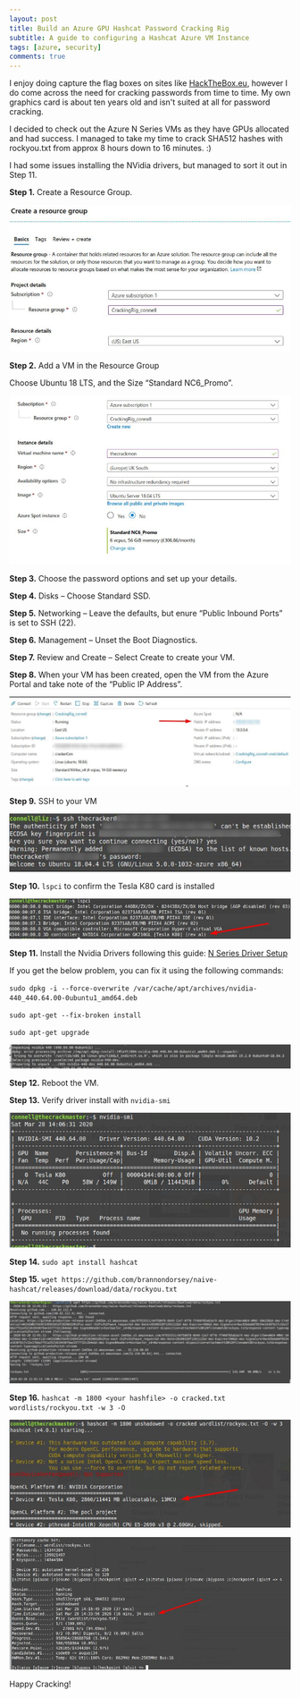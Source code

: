 ```yaml
---
layout: post
title: Build an Azure GPU Hashcat Password Cracking Rig
subtitle: A guide to configuring a Hashcat Azure VM Instance
tags: [azure, security]
comments: true
---
```


I enjoy doing capture the flag boxes on sites like [HackTheBox.eu](http://www.hackthebox.eu), however I do come across the need for cracking passwords from time to time. My own graphics card is about ten years old and isn't suited at all for password cracking. 

I decided to check out the Azure N Series VMs as they have GPUs allocated and had success. I managed to take my time to crack SHA512 hashes with rockyou.txt from approx 8 hours down to 16 minutes. :)

I had some issues installing the NVidia drivers, but managed to sort it out in Step 11.

**Step 1.** Create a Resource Group.

![screenshot](/img/crack_01.jpg)

**Step 2.** Add a VM in the Resource Group

Choose Ubuntu 18 LTS, and the Size “Standard NC6_Promo”.

![screenshot](/img/crack_02.jpg)

**Step 3.** Choose the password options and set up your details.

**Step 4.** Disks – Choose Standard SSD.

**Step 5.** Networking – Leave the defaults, but enure “Public Inbound Ports” is set to SSH (22).

**Step 6.** Management – Unset the Boot Diagnostics.

**Step 7.** Review and Create – Select Create to create your VM.

**Step 8.** When your VM has been created, open the VM from the Azure Portal and take note of the “Public IP Address”.

![screenshot](/img/crack_08.jpg)

**Step 9.** SSH to your VM

![screenshot](/img/crack_09.jpg)

**Step 10.** `lspci` to confirm the Tesla K80 card is installed

![screenshot](/img/crack_10.jpg)

**Step 11.** Install the Nvidia Drivers following this guide: [N Series Driver Setup](https://docs.microsoft.com/en-us/azure/virtual-machines/linux/n-series-driver-setup)

If you get the below problem, you can fix it using the following commands:

`sudo dpkg -i --force-overwrite /var/cache/apt/archives/nvidia-440_440.64.00-0ubuntu1_amd64.deb`

`sudo apt-get --fix-broken install`

`sudo apt-get upgrade`

![screenshot](/img/crack_12.jpg)

**Step 12.** Reboot the VM.

**Step 13.** Verify driver install with `nvidia-smi`

![screenshot](/img/crack_14.jpg)

**Step 14.** `sudo apt install hashcat`

**Step 15.** `wget https://github.com/brannondorsey/naive-hashcat/releases/download/data/rockyou.txt`

![screenshot](/img/crack_16.jpg)

**Step 16.** `hashcat -m 1800 <your hashfile> -o cracked.txt wordlists/rockyou.txt -w 3 -O`

 ![screenshot](/img/crack_17_01.jpg)

 ![screenshot](/img/crack_17_02.jpg)


Happy Cracking!
